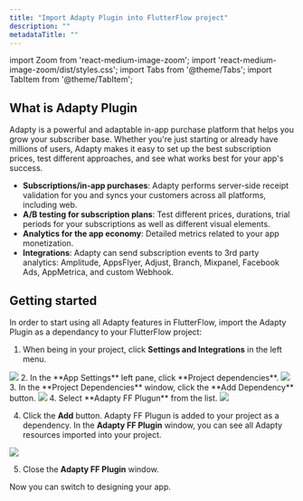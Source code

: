 ```yaml
---
title: "Import Adapty Plugin into FlutterFlow project"
description: ""
metadataTitle: ""
---
```


import Zoom from 'react-medium-image-zoom';
import 'react-medium-image-zoom/dist/styles.css';
import Tabs from '@theme/Tabs';
import TabItem from '@theme/TabItem'; 


## What is Adapty Plugin

Adapty is a powerful and adaptable in-app purchase platform that helps you grow your subscriber base. Whether you're just starting or already have millions of users, Adapty makes it easy to set up the best subscription prices, test different approaches, and see what works best for your app's success.

- **Subscriptions/in-app purchases**: Adapty performs server-side receipt validation for you and syncs your customers across all platforms, including web. 
- **A/B testing for subscription plans**: Test different prices, durations, trial periods for your subscriptions as well as different visual elements.
- **Analytics for the app economy**: Detailed metrics related to your app monetization.
- **Integrations**: Adapty can send subscription events to 3rd party analytics: Amplitude, AppsFlyer, Adjust, Branch, Mixpanel, Facebook Ads, AppMetrica, and custom Webhook.

## Getting started


In order to start using all Adapty features in FlutterFlow, import the Adapty Plugin as a dependancy to your FlutterFlow project:

1. When being in your project, click **Settings and Integrations** in the left menu.
<Zoom>
  <img src={require('./FF_img/main_settings.png').default}
  style={{
    border: '1px solid #727272', /* border width and color */
    width: '700px', /* image width */
    display: 'block', /* for alignment */
    margin: '0 auto' /* center alignment */
  }}
/>
</Zoom>
2. In the **App Settings** left pane, click **Project dependencies**.
<Zoom>
  <img src={require('./FF_img/settings_dependencies.png').default}
  style={{
    border: '1px solid #727272', /* border width and color */
    width: '700px', /* image width */
    display: 'block', /* for alignment */
    margin: '0 auto' /* center alignment */
  }}
/>
</Zoom>
3. In the **Project Dependencies** window, click the **Add Dependency** button.

<Zoom>
  <img src={require('./FF_img/add-dependency.png').default}
  style={{
    border: '1px solid #727272', /* border width and color */
    width: '700px', /* image width */
    display: 'block', /* for alignment */
    margin: '0 auto' /* center alignment */
  }}
/>
</Zoom>
4. Select **Adapty FF Plugun** from the list.
<Zoom>
  <img src={require('./FF_img/select_adapty_plugin.png').default}
  style={{
    border: '1px solid #727272', /* border width and color */
    width: '700px', /* image width */
    display: 'block', /* for alignment */
    margin: '0 auto' /* center alignment */
  }}
/>
</Zoom>

4. Click the **Add** button. Adapty FF Plugun is added to your project as a dependency. In the **Adapty FF Plugin** window, you can see all Adapty resources imported into your project.

<Zoom>
  <img src={require('./FF_img/imported_resources.png').default}
  style={{
    border: '1px solid #727272', /* border width and color */
    width: '700px', /* image width */
    display: 'block', /* for alignment */
    margin: '0 auto' /* center alignment */
  }}
/>
</Zoom>

5. Close the **Adapty FF Plugin** window.

Now you can switch to designing your app.


